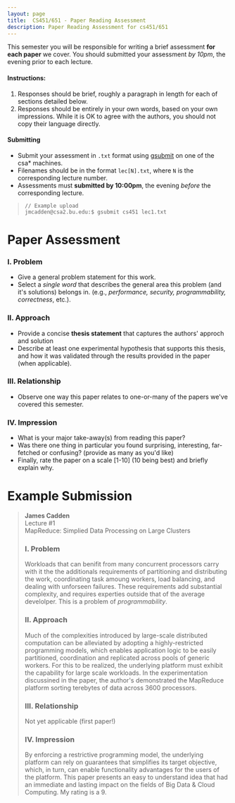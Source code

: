 ```yaml
---
layout: page
title:  CS451/651 - Paper Reading Assessment 
description: Paper Reading Assessment for cs451/651
---
```


This semester you will be responsible for writing a brief assessment
**for each paper** we cover. You should submitted your assessment *by 10pm*,
the evening prior to each lecture.  

#### Instructions:
1. Responses should be brief, roughly a paragraph in length for each of
   sections detailed below.
1. Responses should be entirely in your own words, based on your own impressions.
While it is OK to agree with the authors, you should not copy their language directly. 

#### Submitting
+ Submit your assessment in `.txt` format using [gsubmit](https://www.cs.bu.edu/teaching/hw/gsubmit/) on one of the csa* machines.
+ Filenames should be in the format `lec[N].txt`, where `N` is the corresponding lecture number.
+ Assessments must **submitted by 10:00pm**, the evening _before_ the corresponding lecture.

> ```
> // Example upload
> jmcadden@csa2.bu.edu:$ gsubmit cs451 lec1.txt
> ```

# Paper Assessment  
### I. Problem 
+ Give a general problem statement for this work.
+ Select a _single word_ that describes the general area this problem (and it's solutions) belongs in.
(e.g., _performance, security, programmability, correctness_, etc.).

### II. Approach 
+ Provide a concise **thesis statement** that captures the authors' approch and solution
+ Describe at least one experimental hypothesis that supports this thesis, and how
  it was validated through the results provided in the paper (when applicable).

### III. Relationship
+ Observe one way this paper relates to one-or-many of the papers we've covered this semester.

### IV. Impression 
+ What is your major take-away(s) from reading this paper?
+ Was there one thing in particular you found surprising, interesting, far-fetched or confusing? (provide as many as you'd like)
+ Finally, rate the paper on a scale [1-10] (10 being best) and briefly explain why.
 

# Example Submission 

> **James Cadden**  
> Lecture #1  
> MapReduce: Simplied Data Processing on Large Clusters
> 
> ### I. Problem 
> Workloads that can benifit from many concurrent processors carry with it the
> the additionals requirements of partitioning and distributing the work,
> coordinating task amoung workers, load balancing,  and dealing with
> unforseen failures. These requirements add substantial complexity, and
> requires experties outside that of the average develolper.  This
> is a problem of _programmability_.
> 
> ### II. Approach 
> Much of the complexities introduced by large-scale distributed computation
> can be alleviated by adopting a highly-restricted programming models, which
> enables application logic to be easily partitioned, coordination and
> replicated across pools of generic workers.  For this to be realized, the
> underlying platform must exhibit the capability for large scale
> workloads. In the experimentation discussined in the paper, the author's
> demonstrated the MapReduce platform sorting terebytes of data across 3600
> processors.
> 
> ### III. Relationship
> Not yet applicable (first paper!)
> 
> ### IV. Impression 
> By enforcing a restrictive programming model, the underlying platform can
> rely on guarantees that simplifies its target objective, which, in turn, can
> enable functionality advantages for the users of the platform.  This paper
> presents an easy to understand idea that had an immediate and lasting impact
> on the fields of Big Data & Cloud Computing. My rating is a 9.
